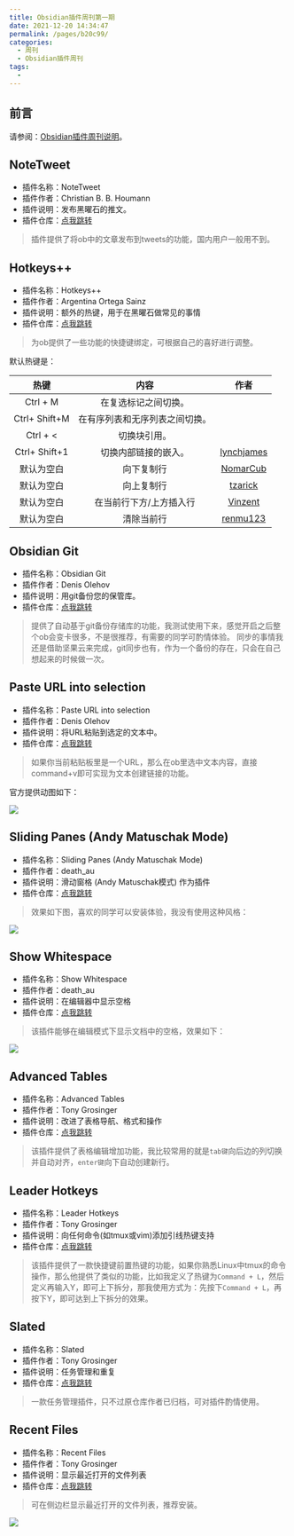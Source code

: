```yaml
---
title: Obsidian插件周刊第一期
date: 2021-12-20 14:34:47
permalink: /pages/b20c99/
categories:
  - 周刊
  - Obsidian插件周刊
tags:
  - 
---
```


## 前言

请参阅：[Obsidian插件周刊说明](https://wiki.eryajf.net/pages/bcc523/)。

## NoteTweet

- 插件名称：NoteTweet
- 插件作者：Christian B. B. Houmann
- 插件说明：发布黑曜石的推文。
- 插件仓库：[点我跳转](https://github.com/chhoumann/notetweet_obsidian)

> 插件提供了将ob中的文章发布到tweets的功能，国内用户一般用不到。

## Hotkeys++

- 插件名称：Hotkeys++
- 插件作者：Argentina Ortega Sainz
- 插件说明：额外的热键，用于在黑曜石做常见的事情
- 插件仓库：[点我跳转](https://github.com/argenos/hotkeysplus-obsidian)

> 为ob提供了一些功能的快捷键绑定，可根据自己的喜好进行调整。

默认热键是：

|     热键      |              内容              |                    作者                     |
| :-----------: | :----------------------------: | :-----------------------------------------: |
|   Ctrl + M    |      在复选标记之间切换。      |                                             |
| Ctrl+ Shift+M | 在有序列表和无序列表之间切换。 |                                             |
|   Ctrl + <    |          切换块引用。          |                                             |
| Ctrl+ Shift+1 |      切换内部链接的嵌入。      | [lynchjames](https://github.com/lynchjames) |
|  默认为空白   |           向下复制行           |   [NomarCub](https://github.com/NomarCub)   |
|  默认为空白   |           向上复制行           |    [tzarick](https://github.com/tzarick)    |
|  默认为空白   |    在当前行下方/上方插入行     |   [Vinzent](https://github.com/Vinzent03)   |
|  默认为空白   |           清除当前行           |   [renmu123](https://github.com/renmu123)   |



## Obsidian Git

- 插件名称：Obsidian Git
- 插件作者：Denis Olehov
- 插件说明：用git备份您的保管库。
- 插件仓库：[点我跳转](https://github.com/denolehov/obsidian-git)

> 提供了自动基于git备份存储库的功能，我测试使用下来，感觉开启之后整个ob会变卡很多，不是很推荐，有需要的同学可酌情体验。
> 同步的事情我还是借助坚果云来完成，git同步也有，作为一个备份的存在，只会在自己想起来的时候做一次。

## Paste URL into selection

- 插件名称：Paste URL into selection
- 插件作者：Denis Olehov
- 插件说明：将URL粘贴到选定的文本中。
- 插件仓库：[点我跳转](https://github.com/denolehov/obsidian-url-into-selection)

> 如果你当前粘贴板里是一个URL，那么在ob里选中文本内容，直接command+v即可实现为文本创建链接的功能。

官方提供动图如下：

![](http://t.eryajf.net/imgs/2021/12/7175b62c1488b899.gif)

## Sliding Panes (Andy Matuschak Mode)

- 插件名称：Sliding Panes (Andy Matuschak Mode)
- 插件作者：death_au
- 插件说明：滑动窗格 (Andy Matuschak模式) 作为插件
- 插件仓库：[点我跳转](https://github.com/deathau/sliding-panes-obsidian)

> 效果如下图，喜欢的同学可以安装体验，我没有使用这种风格：

![](http://t.eryajf.net/imgs/2021/12/3d12de1b6ef21b5e.gif)

## Show Whitespace

- 插件名称：Show Whitespace
- 插件作者：death_au
- 插件说明：在编辑器中显示空格
- 插件仓库：[点我跳转](https://github.com/deathau/cm-show-whitespace-obsidian)

> 该插件能够在编辑模式下显示文档中的空格，效果如下：

![](http://t.eryajf.net/imgs/2021/12/2b5bca1a5a03fb3e.png)

## Advanced Tables

- 插件名称：Advanced Tables
- 插件作者：Tony Grosinger
- 插件说明：改进了表格导航、格式和操作
- 插件仓库：[点我跳转](https://github.com/tgrosinger/advanced-tables-obsidian)

> 该插件提供了表格编辑增加功能，我比较常用的就是`tab键`向后边的列切换并自动对齐，`enter键`向下自动创建新行。


## Leader Hotkeys

- 插件名称：Leader Hotkeys
- 插件作者：Tony Grosinger
- 插件说明：向任何命令(如tmux或vim)添加引线热键支持
- 插件仓库：[点我跳转](https://github.com/tgrosinger/leader-hotkeys-obsidian)

> 该插件提供了一款快捷键前置热键的功能，如果你熟悉Linux中tmux的命令操作，那么他提供了类似的功能，比如我定义了热键为`Command + L`，然后定义再输入Y，即可上下拆分，那我使用方式为：先按下`Command + L`，再按下Y，即可达到上下拆分的效果。

## Slated

- 插件名称：Slated
- 插件作者：Tony Grosinger
- 插件说明：任务管理和重复
- 插件仓库：[点我跳转](https://github.com/tgrosinger/slated-obsidian)

> 一款任务管理插件，只不过原仓库作者已归档，可对插件酌情使用。

## Recent Files

- 插件名称：Recent Files
- 插件作者：Tony Grosinger
- 插件说明：显示最近打开的文件列表
- 插件仓库：[点我跳转](https://github.com/tgrosinger/recent-files-obsidian)

> 可在侧边栏显示最近打开的文件列表，推荐安装。

![](http://t.eryajf.net/imgs/2021/12/518c19cedb753543.png)
